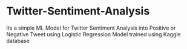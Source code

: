# Twitter-Sentiment-Analysis
Its a simple ML Model for Twitter Sentiment Analysis into Positive or Negative Tweet using Logistic Regression Model trained using Kaggle database
